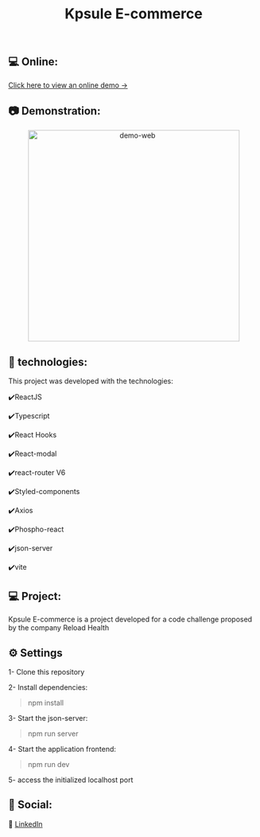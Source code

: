 <h1 align="center">
   Kpsule E-commerce
</h1>

<br>

## 💻 Online:

 <a href="https://glittery-nougat-b50bcd.netlify.app/" target="_blank">Click here to view an online demo -></a>


## 📷 Demonstration:


<div align="center" >
  <img src="src/assets/to-readme/reload-health-ecommerce-gif.gif" alt="demo-web" height="425">
</div>

## 🚀 technologies:

This project was developed with the technologies:

✔️ReactJS

✔️Typescript

✔️React Hooks

✔️React-modal

✔️react-router V6

✔️Styled-components

✔️Axios

✔️Phospho-react

✔️json-server

✔️vite


## 💻 Project:

Kpsule E-commerce is a project developed for a code challenge proposed by the company Reload Health

## ⚙ Settings

1- Clone this repository

2- Install dependencies:
> npm install

3- Start the json-server:
> npm run server

4- Start the application frontend:
> npm run dev

5- access the initialized localhost port


## 📱 Social:

💼 [LinkedIn](https://www.linkedin.com/in/danilosouza-dev/)
